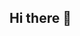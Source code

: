 ## Hi there 👋

<!--<h1 align="center">Hi 👋, I'm Khushi Chaudhary</h1>
<h3 align="center">🚀 B.Tech CSD 2nd Year | Learning Web Development</h3>

---

### 👩‍💻 About Me

- 🎓 B.Tech in **Computer Science & Design (2nd Year)**
- 🌱 Currently learning: **C, HTML, CSS, JavaScript**
- 💡 Interested in: **Frontend Development & UI Design**
- 📫 Reach me at: **khushi-chaudhary-785191328 (LinkedIn)**

---

### 🛠️ Languages & Tools

<p align="left">
  <img src="https://img.shields.io/badge/C-00599C?style=for-the-badge&logo=c&logoColor=white" alt="C"/>
  <img src="https://img.shields.io/badge/HTML5-E34F26?style=for-the-badge&logo=html5&logoColor=white" alt="HTML5"/>
  <img src="https://img.shields.io/badge/CSS3-1572B6?style=for-the-badge&logo=css3&logoColor=white" alt="CSS3"/>
  <img src="https://img.shields.io/badge/JavaScript-F7DF1E?style=for-the-badge&logo=javascript&logoColor=black" alt="JavaScript"/>
</p>

---

### 📊 GitHub Stats

<p align="center">
  <img src="https://github-readme-stats.vercel.app/api?username=khushichaudhary&show_icons=true&theme=radical" alt="GitHub Stats"/>
  <img src="https://github-readme-stats.vercel.app/api/top-langs/?username=khushichaudhary&layout=compact&theme=radical" alt="Top Languages"/>
</p>

---

### 🔗 Connect with Me

<p>
  <a href="https://www.linkedin.com/in/khushi-chaudhary-785191328" target="_blank">
    <img src="https://img.shields.io/badge/LinkedIn-Khushi%20Chaudhary-blue?style=for-the-badge&logo=linkedin&logoColor=white" alt="LinkedIn"/>
  </a>
</p>
**kkhushi-11/kkhushi-11** is a ✨ _special_ ✨ repository because its `README.md` (this file) appears on your GitHub profile.

Here are some ideas to get you started:

- 🔭 I’m currently working on ...
- 🌱 I’m currently learning ...
- 👯 I’m looking to collaborate on ...
- 🤔 I’m looking for help with ...
- 💬 Ask me about ...
- 📫 How to reach me: ...
- 😄 Pronouns: ...
- ⚡ Fun fact: ...
-->
